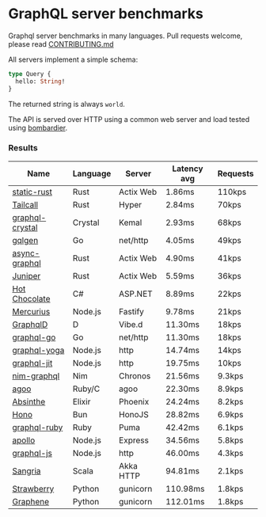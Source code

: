 <!-- README.md is generated from README.ecr, do not edit -->

# GraphQL server benchmarks

Graphql server benchmarks in many languages. Pull requests welcome, please read [CONTRIBUTING.md](CONTRIBUTING.md)

All servers implement a simple schema:

```graphql
type Query {
  hello: String!
}
```

The returned string is always `world`.

The API is served over HTTP using a common web server and load tested using [bombardier](https://github.com/codesenberg/bombardier).

### Results

| Name                          | Language      | Server          | Latency avg      | Requests      |
| ----------------------------  | ------------- | --------------- | ---------------- | ------------- |
| [static-rust](https://actix.rs/) | Rust | Actix Web | 1.86ms | 110kps |
| [Tailcall](https://tailcall.run/) | Rust | Hyper | 2.84ms | 70kps |
| [graphql-crystal](https://github.com/graphql-crystal/graphql) | Crystal | Kemal | 2.93ms | 68kps |
| [gqlgen](https://github.com/99designs/gqlgen) | Go | net/http | 4.05ms | 49kps |
| [async-graphql](https://github.com/async-graphql/async-graphql) | Rust | Actix Web | 4.90ms | 41kps |
| [Juniper](https://github.com/graphql-rust/juniper) | Rust | Actix Web | 5.59ms | 36kps |
| [Hot Chocolate](https://github.com/ChilliCream/hotchocolate) | C# | ASP.NET | 8.89ms | 22kps |
| [Mercurius](https://github.com/mercurius-js/mercurius) | Node.js | Fastify | 9.78ms | 21kps |
| [GraphqlD](https://github.com/burner/graphqld) | D | Vibe.d | 11.30ms | 18kps |
| [graphql-go](https://github.com/graphql-go/graphql) | Go | net/http | 11.30ms | 18kps |
| [graphql-yoga](https://github.com/dotansimha/graphql-yoga) | Node.js | http | 14.74ms | 14kps |
| [graphql-jit](https://github.com/zalando-incubator/graphql-jit) | Node.js | http | 19.75ms | 10kps |
| [nim-graphql](https://github.com/status-im/nim-graphql) | Nim | Chronos | 21.56ms | 9.3kps |
| [agoo](https://github.com/ohler55/agoo) | Ruby/C | agoo | 22.30ms | 8.9kps |
| [Absinthe](https://github.com/absinthe-graphql/absinthe) | Elixir | Phoenix | 24.24ms | 8.2kps |
| [Hono](https://github.com/honojs/graphql-server) | Bun | HonoJS | 28.82ms | 6.9kps |
| [graphql-ruby](https://github.com/rmosolgo/graphql-ruby) | Ruby | Puma | 42.42ms | 6.1kps |
| [apollo](https://github.com/apollographql/apollo-server) | Node.js | Express | 34.56ms | 5.8kps |
| [graphql-js](https://github.com/graphql/graphql-js) | Node.js | http | 46.00ms | 4.3kps |
| [Sangria](https://github.com/sangria-graphql/sangria) | Scala | Akka HTTP | 94.81ms | 2.1kps |
| [Strawberry](https://github.com/strawberry-graphql/strawberry) | Python | gunicorn | 110.98ms | 1.8kps |
| [Graphene](https://github.com/graphql-python/graphene) | Python | gunicorn | 112.01ms | 1.8kps |
